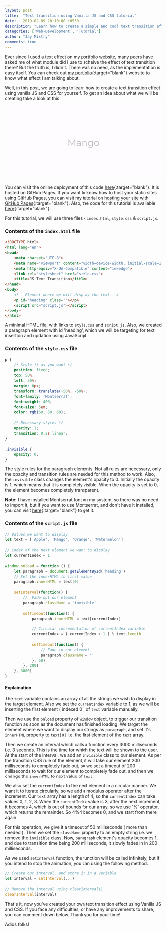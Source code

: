 ```yaml
---
layout: post
title:  "Text transition using Vanilla JS and CSS tutorial"
date:   2019-02-09 20:10:00 +0530
description: "Learn how to create a simple and cool text transition effect using Vanilla JS and CSS"
categories: ['Web-Development', 'Tutorial']
author: "Jay Mistry"
comments: true
---
```


Ever since I used a text effect on my portfolio website, many peers have asked me of what module did I use to acheive the effect of text transition there? But the truth is, I didn't. There was no need, as the implementation is easy itself. You can check out [my portfolio](https:rossoskull.github.io){:target="blank"} website to know what effect I am talking about.

Well, in this post, we are going to learn how to create a text transition effect using vanilla JS and CSS for yourself. To get an idea about what we will be creating take a look at this

<img class='post-image' src="/assets/images/js-text-tut/jstexttut.gif" />

You can visit the online deployment of this code [here](http://rossoskull.github.io/js-changingtext-tutorial/){:target="blank"}. It is hosted on GitHub Pages. If you want to know how to host your static sites using GitHub Pages, you can visit my tutorial on [hosting your site with GitHub Pages](https://rossoskull.melearn/coding/2019/02/03/gh-pages-tutorial.html){:target="blank"}. Also, the code for this tutorial is available [here](http://github.com/rossoskull/js-changingtext-tutorial/){:target="blank"}.

For this tutorial, we will use three files - `index.html`, `style.css` & `script.js`.

### Contents of the `index.html` file

```html
<!DOCTYPE html>
<html lang="en">
<head>
    <meta charset="UTF-8">
    <meta name="viewport" content="width=device-width, initial-scale=1.0">
    <meta http-equiv="X-UA-Compatible" content="ie=edge">
    <link rel="stylesheet" href="style.css">
    <title>JS Text Transition</title>
</head>
<body>
    <!-- Element where we will display the text -->
    <p id='heading' class=''></p>
    <script src="script.js"></script>
</body>
</html>
```
A minimal HTML file, with links to `style.css` and `script.js`. Also, we created a paragraph element with id 'heading', which we will be targeting for text insertion and updation using JavaScript.


### Contents of the `style.css` file
```css
p {
    /* Style it as you want */
    position: fixed;
    top: 50%;
    left: 50%;
    margin: 0px;
    transform: translate(-50%, -50%);
    font-family: 'Montserrat';
    font-weight: 400;
    font-size: 5em;
    color: rgb(60, 60, 60);

    /* Necessary styles */
    opacity: 1;
    transition: 0.2s linear;
}

.invisible {
    opacity: 0;
}
```

The style rules for the paragraph elements. Not all rules are necessary, only the opacity and transition rules are needed for this method to work. Also, the `invisible` class changes the element's opacity to 0. Initially the opacity is 1, which means that it is completely visible. When the opacity is set to 0, the element becomes completely transparent.

**Note:** I have installed Montserrat font on my system, so there was no need to import it, but if you want to use Montserrat, and don't have it installed, you can visit [here](https://fonts.google.com/specimen/Montserrat){:target="blank"} to get it.

### Contents of the `script.js` file
```javascript
// Values we want to display
let text = ['Apple', 'Mango', 'Orange', 'Watermelon']

// index of the next element we want to display
let currentIndex = 1

window.onload = function () {
    let paragraph = document.getElementById('heading')
    // Set the innerHTML to first value
    paragraph.innerHTML = text[0]

    setInterval(function() {
        //  Fade out our element
        paragraph.className = 'invisible'

        setTimeout(function() {
            paragraph.innerHTML = text[currentIndex]

            // Circular incrementation of currentIndex variable
            currentIndex = ( currentIndex + 1 ) % text.length

            setTimeout(function() {
                // Fade in our element
                paragraph.className = ''
            }, 50)
        }, 200)
    }, 3000)
}
```
#### **Explaination**
The `text` variable contains an array of all the strings we wish to display in the target element. Also we set the `currentIndex` variable to 1, as we will be inserting the first element ( indexed 0 ) of `text` variable manually.

Then we use the `onload` property of `window` object, to trigger our transition function as soon as the document has finished loading. We target the element where we want to display our strings as `paragraph`, and set it's `innerHTML` property to `text[0]` i.e. the first element of the `text` array.

Then we create an interval which calls a function every 3000 milliseconds i.e. 3 seconds. This is the time for which the text will be shown to the user. At the start of the interval, we add an `invisible` class to our element. As per the transition CSS rule of the element, it will take our element 200 milliseconds to completely fade out, so we set a timeout of 200 milliseconds to wait for our element to completely fade out, and then we change the `innerHTML` to next value of `text`.

We also set the `currentIndex` to the next element in a circular manner. We want it to iterate circularly, so we add a modulus operator after the increment. Our `text` array has a length of 4, so the `currentIndex` can take values 0, 1, 2, 3. When the `currentIndex` value is 3, after the next increment, it becomes 4, which is out of bounds for our array, so we use '%' operator, which returns the remainder. So 4%4 becomes 0, and we start from there again.

For this operation, we give it a timeout of 50 milliseconds ( more than needed ). Then we set the `className` property to an empty string i.e. we remove the `invisible` class. Now, `paragraph` element's opacity becomes 1, and due to transition time being 200 milliseconds, it slowly fades in in 200 milliseconds.

As we used `setInterval` function, the function will be called infinitely, but if you intend to stop the animation, you can using the following method.
```javascript
// Create our interval, and store it in a variable
let interval = setInterval(...)

// Remove the interval using clearInterval()
clearInterval(interval)
```

That's it, now you've created your own text transition effect using Vanilla JS and CSS. If you face any difficulties, or have any improvements to share, you can comment down below. Thank you for your time!

Adios folks!